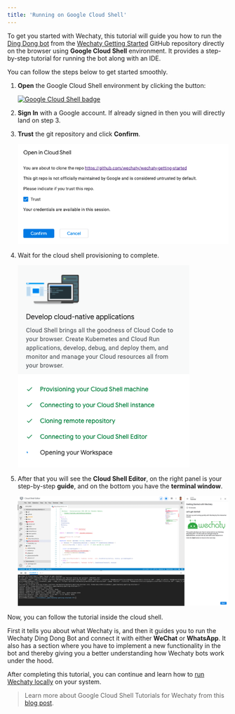 ```yaml
---
title: 'Running on Google Cloud Shell'
---
```


To get you started with Wechaty, this tutorial will guide you how to run the [Ding Dong bot](https://github.com/wechaty/wechaty-getting-started/blob/master/examples/ding-dong-bot.ts) from the [Wechaty Getting Started](https://github.com/wechaty/wechaty-getting-started) GitHub repository directly on the browser using **Google Cloud Shell** environment. It provides a step-by-step tutorial for running the bot along with an IDE.

You can follow the steps below to get started smoothly.

1. **Open** the Google Cloud Shell environment by clicking the button:

   [![Google Cloud Shell badge][shell_img]][shell_link]

   <!-- https://gstatic.com/cloudssh/images/open-btn.svg -->
   [shell_img]: https://img.shields.io/badge/%F0%9F%92%BB%20Google%20Cloud%20Shell-%3C%2F%3E-blue
   [shell_link]: https://ssh.cloud.google.com/cloudshell/editor?cloudshell_git_repo=https%3A%2F%2Fgithub.com%2Fwechaty%2Fwechaty-getting-started&cloudshell_open_in_editor=examples/ding-dong-bot.ts&cloudshell_workspace=.&cloudshell_tutorial=examples/tutorials/google-cloud-shell-tutorial.md

2. **Sign In** with a Google account. If already signed in then you will directly land on step 3.

3. **Trust** the git repository and click **Confirm**.

   ![Google Cloud Shell: Trust repo](../../static/img/docs/quick-start/trust_the_repo.png)

4. Wait for the cloud shell provisioning to complete.

   ![Google Cloud Shell: Wait for provisioning](../../static/img/docs/quick-start/wait_for_provisioning_to_complete.png)

5. After that you will see the **Cloud Shell Editor**, on the right panel is your step-by-step **guide**, and on the bottom you have the **terminal window**.

   ![Google Cloud Shell: Editor](../../static/img/docs/quick-start/cloud_shell_editor.png)

Now, you can follow the tutorial inside the cloud shell.

First it tells you about what Wechaty is, and then it guides you to run the Wechaty Ding Dong Bot and connect it with either **WeChat** or **WhatsApp**. It also has a section where you have to implement a new functionality in the bot and thereby giving you a better understanding how Wechaty bots work under the hood.

After completing this tutorial, you can continue and learn how to [run Wechaty locally](./../getting-started/hard-way.mdx) on your system.

> Learn more about Google Cloud Shell Tutorials for Wechaty from this [blog post](https://wechaty.js.org/2021/02/20/google-cloud-shell-tutorials/).
